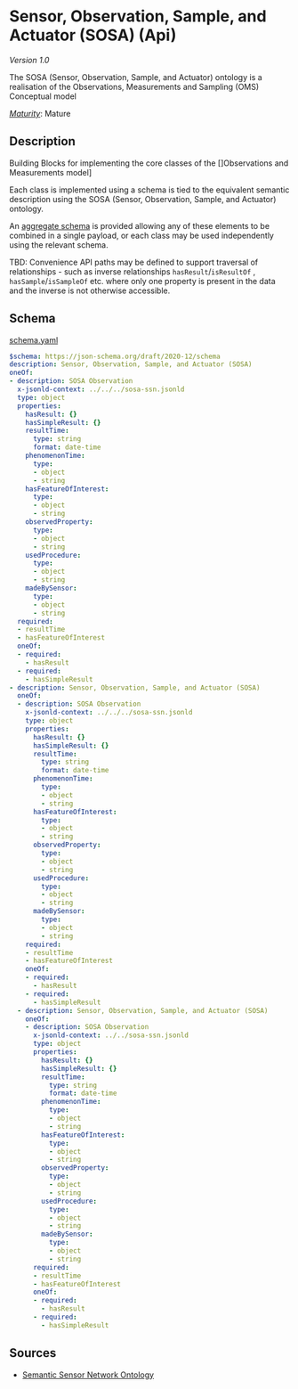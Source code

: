 # Sensor, Observation, Sample, and Actuator (SOSA) (Api)

*Version 1.0*

The SOSA (Sensor, Observation, Sample, and Actuator) ontology  is a realisation of the Observations, Measurements and Sampling (OMS) Conceptual model

[*Maturity*](https://github.com/cportele/ogcapi-building-blocks#building-block-maturity): Mature

## Description

Building Blocks for implementing the core classes of the []Observations and Measurements model]

Each class is implemented using a schema is tied to the equivalent semantic description using the SOSA (Sensor, Observation, Sample, and Actuator) ontology.

An [aggregate schema](schema.yaml) is provided allowing any of these elements to be combined in a single payload, or each class may be used independently using the relevant schema.

TBD: Convenience API paths may be defined to support traversal of relationships - such as inverse relationships `hasResult`/`isResultOf` , `hasSample`/`isSampleOf` etc. where only one property is present in the data and the inverse is not otherwise accessible.

## Schema

[schema.yaml](https://raw.githubusercontent.com/opengeospatial/ogcapi-sosa/master/unstable/sosa/_sources/schema.yaml)

```yaml
$schema: https://json-schema.org/draft/2020-12/schema
description: Sensor, Observation, Sample, and Actuator (SOSA)
oneOf:
- description: SOSA Observation
  x-jsonld-context: ../../../sosa-ssn.jsonld
  type: object
  properties:
    hasResult: {}
    hasSimpleResult: {}
    resultTime:
      type: string
      format: date-time
    phenomenonTime:
      type:
      - object
      - string
    hasFeatureOfInterest:
      type:
      - object
      - string
    observedProperty:
      type:
      - object
      - string
    usedProcedure:
      type:
      - object
      - string
    madeBySensor:
      type:
      - object
      - string
  required:
  - resultTime
  - hasFeatureOfInterest
  oneOf:
  - required:
    - hasResult
  - required:
    - hasSimpleResult
- description: Sensor, Observation, Sample, and Actuator (SOSA)
  oneOf:
  - description: SOSA Observation
    x-jsonld-context: ../../../sosa-ssn.jsonld
    type: object
    properties:
      hasResult: {}
      hasSimpleResult: {}
      resultTime:
        type: string
        format: date-time
      phenomenonTime:
        type:
        - object
        - string
      hasFeatureOfInterest:
        type:
        - object
        - string
      observedProperty:
        type:
        - object
        - string
      usedProcedure:
        type:
        - object
        - string
      madeBySensor:
        type:
        - object
        - string
    required:
    - resultTime
    - hasFeatureOfInterest
    oneOf:
    - required:
      - hasResult
    - required:
      - hasSimpleResult
  - description: Sensor, Observation, Sample, and Actuator (SOSA)
    oneOf:
    - description: SOSA Observation
      x-jsonld-context: ../../sosa-ssn.jsonld
      type: object
      properties:
        hasResult: {}
        hasSimpleResult: {}
        resultTime:
          type: string
          format: date-time
        phenomenonTime:
          type:
          - object
          - string
        hasFeatureOfInterest:
          type:
          - object
          - string
        observedProperty:
          type:
          - object
          - string
        usedProcedure:
          type:
          - object
          - string
        madeBySensor:
          type:
          - object
          - string
      required:
      - resultTime
      - hasFeatureOfInterest
      oneOf:
      - required:
        - hasResult
      - required:
        - hasSimpleResult

```
## Sources

* [Semantic Sensor Network Ontology](https://www.w3.org/TR/vocab-ssn/)
